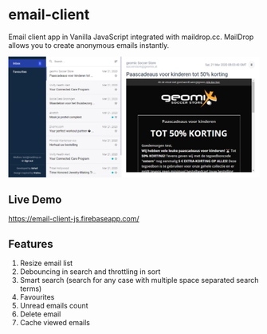 # email-client
Email client app in Vanilla JavaScript integrated with maildrop.cc. MailDrop allows you to create anonymous emails instantly.

![demo](assets/images/demo.png)

## Live Demo
https://email-client-js.firebaseapp.com/

## Features
1. Resize email list
2. Debouncing in search and throttling in sort
3. Smart search (search for any case with multiple space separated search terms)
4. Favourites
5. Unread emails count
6. Delete email
7. Cache viewed emails